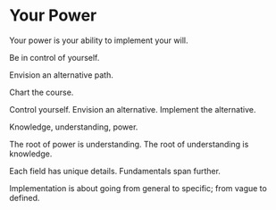# Your Power

Your power is your ability to implement your will.

Be in control of yourself.

Envision an alternative path.

Chart the course.

Control yourself.
Envision an alternative.
Implement the alternative.


Knowledge, understanding, power.

The root of power is understanding. The root of understanding is knowledge.

Each field has unique details. Fundamentals span further.

Implementation is about going from general to specific; from vague to defined.

